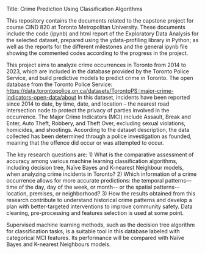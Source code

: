Title: Crime Prediction Using Classification Algorithms

This repository contains the documents related to the capstone project for course CIND 820 at Toronto Metropolitan University. These documents include the code (ipynb) and html report of the Exploratory Data Analysis for the selected dataset, prepared using the ydata-profiling library in Python; as well as the reports for the different milestones and the general ipynb file showing the commented codes according to the progress in the project.

This project aims to analyze crime occurrences in Toronto from 2014 to 2023, which are included in the database provided by the Toronto Police Service, and build predictive models to predict crime in Toronto. The open database from the Toronto Police Service: https://data.torontopolice.on.ca/datasets/TorontoPS::major-crime-indicators-open-data/about
In this dataset, incidents have been reported since 2014 to date, by time, date, and location – the nearest road intersection node to protect the privacy of parties involved in the occurrence. The Major Crime Indicators (MCI) include Assault, Break and Enter, Auto Theft, Robbery, and Theft Over, excluding sexual violations, homicides, and shootings. 
According to the dataset description, the data collected has been determined through a police investigation as founded, meaning that the offence did occur or was attempted to occur.

The key research questions are: 1) What is the comparative assessment of accuracy among various machine learning classification algorithms, including decision tree, Naïve Bayes and K-nearest Neighbour models, when analyzing crime incidents in Toronto? 2) Which information of a crime occurrence allows for more accurate predictions: the temporal patterns—time of the day, day of the week, or month-- or the spatial patterns-- location, premises, or neighborhood? 3) How the results obtained from this research contribute to understand historical crime patterns and develop a plan with better-targeted interventions to improve community safety.
Data cleaning, pre-processing and features selection is used at some point.

Supervised machine learning methods, such as the decision tree algorithm for classification tasks, is a suitable tool in this database labeled with categorical MCI features. Its performance will be compared with Naïve Bayes and K-nearest Neighbours models. 
